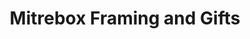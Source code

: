 ---
title: "Mitrebox Framing and Gifts"
url: /minneapolis/mitrebox-framing-and-gifts/
shop: frame
---